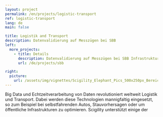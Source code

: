 ```yaml
---
layout: project
permalink: /en/projects/logistic-transport
ref: logistic-transport
lang: de
main: false

title: Logistik and Transport
description: Datenvalidierung auf Messzügen bei SBB
left:
  more_projects:
    - title: Details
      description: Datenvalidierung auf Messzügen bei SBB Infrastruktur
      url: /de/projects/sbb

right:
  picture:
    url: /assets/img/vignettes/Scigility_Elephant_Pics_500x250px_Bereich_3.jpg
---
```


Big Data und Echtzeitverarbeitung von Daten revolutioniert weltweit Logistik und Transport. Dabei werden diese Technologien mannigfaltig eingesetzt, so zum Beispiel bei selbstfahrenden Autos, Stauvorhersagen oder um öffentliche Infrastrukturen zu optimieren. Scigility unterstützt einige der 
